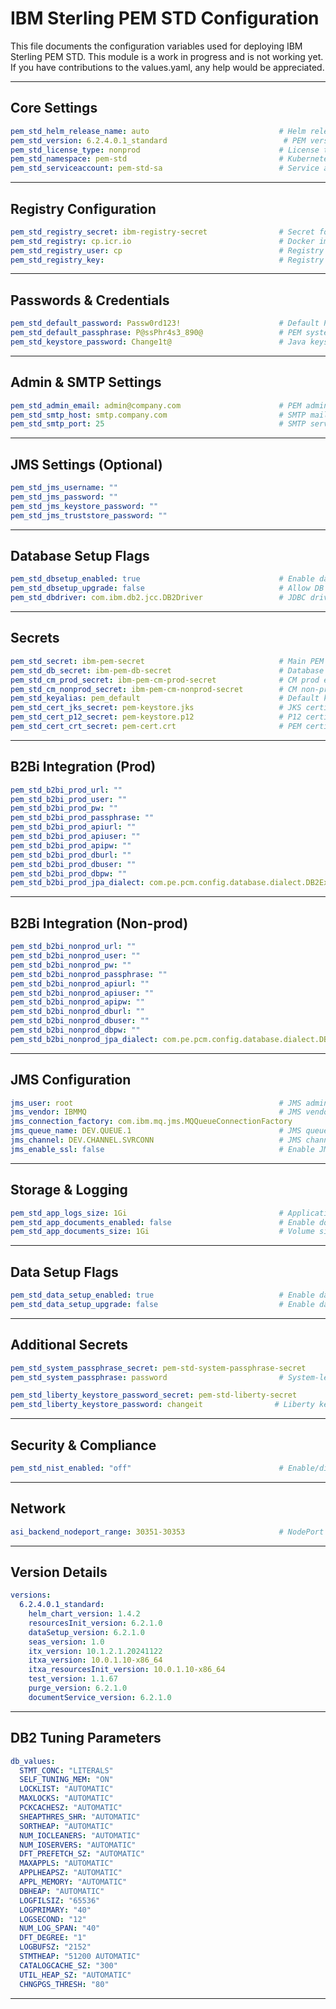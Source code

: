 # IBM Sterling PEM STD Configuration

This file documents the configuration variables used for deploying IBM Sterling PEM STD. This module is a work in progress and is not working yet. If you have contributions to the values.yaml, any help would be appreciated.

---

##    Core Settings 

```yaml
pem_std_helm_release_name: auto                             # Helm release name
pem_std_version: 6.2.4.0.1_standard                          # PEM version
pem_std_license_type: nonprod                               # License type
pem_std_namespace: pem-std                                  # Kubernetes namespace
pem_std_serviceaccount: pem-std-sa                          # Service account for PEM pods
```

---

##    Registry Configuration 

```yaml
pem_std_registry_secret: ibm-registry-secret                # Secret for image registry access
pem_std_registry: cp.icr.io                                 # Docker image registry URL
pem_std_registry_user: cp                                   # Registry username
pem_std_registry_key:                                       # Registry access key (to be filled)
```

---

##    Passwords & Credentials 

```yaml
pem_std_default_password: Passw0rd123!                      # Default PEM password
pem_std_default_passphrase: P@ssPhr4s3_890@                 # PEM system passphrase
pem_std_keystore_password: Change1t@                        # Java keystore password
```

---

##    Admin & SMTP Settings 

```yaml
pem_std_admin_email: admin@company.com                      # PEM admin email
pem_std_smtp_host: smtp.company.com                         # SMTP mail server
pem_std_smtp_port: 25                                       # SMTP server port
```

---

##    JMS Settings (Optional) 

```yaml
pem_std_jms_username: ""
pem_std_jms_password: ""
pem_std_jms_keystore_password: ""
pem_std_jms_truststore_password: ""
```

---

##    Database Setup Flags 

```yaml
pem_std_dbsetup_enabled: true                               # Enable database setup on deploy
pem_std_dbsetup_upgrade: false                              # Allow DB upgrade during setup
pem_std_dbdriver: com.ibm.db2.jcc.DB2Driver                 # JDBC driver class name
```

---

##    Secrets 

```yaml
pem_std_secret: ibm-pem-secret                              # Main PEM secret
pem_std_db_secret: ibm-pem-db-secret                        # Database credentials secret
pem_std_cm_prod_secret: ibm-pem-cm-prod-secret              # CM prod environment secret
pem_std_cm_nonprod_secret: ibm-pem-cm-nonprod-secret        # CM non-prod environment secret
pem_std_keyalias: pem_default                               # Default keystore key alias
pem_std_cert_jks_secret: pem-keystore.jks                   # JKS certificate secret
pem_std_cert_p12_secret: pem-keystore.p12                   # P12 certificate secret
pem_std_cert_crt_secret: pem-cert.crt                       # PEM certificate secret
```

---

##    B2Bi Integration (Prod) 

```yaml
pem_std_b2bi_prod_url: ""
pem_std_b2bi_prod_user: ""
pem_std_b2bi_prod_pw: ""
pem_std_b2bi_prod_passphrase: ""
pem_std_b2bi_prod_apiurl: ""
pem_std_b2bi_prod_apiuser: ""
pem_std_b2bi_prod_apipw: ""
pem_std_b2bi_prod_dburl: ""
pem_std_b2bi_prod_dbuser: ""
pem_std_b2bi_prod_dbpw: ""
pem_std_b2bi_prod_jpa_dialect: com.pe.pcm.config.database.dialect.DB2ExtendedDialect
```

---

##    B2Bi Integration (Non-prod) 

```yaml
pem_std_b2bi_nonprod_url: ""
pem_std_b2bi_nonprod_user: ""
pem_std_b2bi_nonprod_pw: ""
pem_std_b2bi_nonprod_passphrase: ""
pem_std_b2bi_nonprod_apiurl: ""
pem_std_b2bi_nonprod_apiuser: ""
pem_std_b2bi_nonprod_apipw: ""
pem_std_b2bi_nonprod_dburl: ""
pem_std_b2bi_nonprod_dbuser: ""
pem_std_b2bi_nonprod_dbpw: ""
pem_std_b2bi_nonprod_jpa_dialect: com.pe.pcm.config.database.dialect.DB2ExtendedDialect
```

---

##    JMS Configuration 

```yaml
jms_user: root                                              # JMS admin user
jms_vendor: IBMMQ                                           # JMS vendor
jms_connection_factory: com.ibm.mq.jms.MQQueueConnectionFactory
jms_queue_name: DEV.QUEUE.1                                 # JMS queue name
jms_channel: DEV.CHANNEL.SVRCONN                            # JMS channel
jms_enable_ssl: false                                       # Enable JMS over SSL
```

---

##    Storage & Logging 

```yaml
pem_std_app_logs_size: 1Gi                                  # Application log volume size
pem_std_app_documents_enabled: false                        # Enable document service
pem_std_app_documents_size: 1Gi                             # Volume size for documents
```

---

##    Data Setup Flags 

```yaml
pem_std_data_setup_enabled: true                            # Enable data setup at deploy
pem_std_data_setup_upgrade: false                           # Enable data upgrade
```

---

##    Additional Secrets 

```yaml
pem_std_system_passphrase_secret: pem-std-system-passphrase-secret
pem_std_system_passphrase: password                         # System-level PEM passphrase

pem_std_liberty_keystore_password_secret: pem-std-liberty-secret
pem_std_liberty_keystore_password: changeit                # Liberty keystore password
```

---

##    Security & Compliance 

```yaml
pem_std_nist_enabled: "off"                                 # Enable/disable NIST compliance
```

---

##    Network 

```yaml
asi_backend_nodeport_range: 30351-30353                     # NodePort range for backend services
```

---

##    Version Details 

```yaml
versions:
  6.2.4.0.1_standard:
    helm_chart_version: 1.4.2
    resourcesInit_version: 6.2.1.0
    dataSetup_version: 6.2.1.0
    seas_version: 1.0
    itx_version: 10.1.2.1.20241122
    itxa_version: 10.0.1.10-x86_64
    itxa_resourcesInit_version: 10.0.1.10-x86_64
    test_version: 1.1.67
    purge_version: 6.2.1.0
    documentService_version: 6.2.1.0
```

---

##    DB2 Tuning Parameters 

```yaml
db_values:
  STMT_CONC: "LITERALS"
  SELF_TUNING_MEM: "ON"
  LOCKLIST: "AUTOMATIC"
  MAXLOCKS: "AUTOMATIC"
  PCKCACHESZ: "AUTOMATIC"
  SHEAPTHRES_SHR: "AUTOMATIC"
  SORTHEAP: "AUTOMATIC"
  NUM_IOCLEANERS: "AUTOMATIC"
  NUM_IOSERVERS: "AUTOMATIC"
  DFT_PREFETCH_SZ: "AUTOMATIC"
  MAXAPPLS: "AUTOMATIC"
  APPLHEAPSZ: "AUTOMATIC"
  APPL_MEMORY: "AUTOMATIC"
  DBHEAP: "AUTOMATIC"
  LOGFILSIZ: "65536"
  LOGPRIMARY: "40"
  LOGSECOND: "12"
  NUM_LOG_SPAN: "40"
  DFT_DEGREE: "1"
  LOGBUFSZ: "2152"
  STMTHEAP: "51200 AUTOMATIC"
  CATALOGCACHE_SZ: "300"
  UTIL_HEAP_SZ: "AUTOMATIC"
  CHNGPGS_THRESH: "80"
```

---